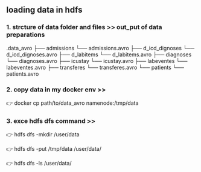 ## loading data in hdfs
### 1. strcture of data folder and files >> out_put of data preparations

.data_avro
├── admissions
            └── admissions.avro
├── d_icd_dignoses
            └── d_icd_dignoses.avro
├── d_labitems
            └── d_labitems.avro
├── diagnoses
            └── diagnoses.avro
├── icustay
            └── icustay.avro
├── labeventes
            └── labeventes.avro
├── transferes
            └── transferes.avro
└── patients
            └── patients.avro

### 2. copy data in my docker env >>

👉 docker cp path/to/data_avro namenode:/tmp/data

### 3. exce hdfs dfs command >>

👉 hdfs dfs -mkdir /user/data

👉 hdfs dfs -put /tmp/data /user/data/

👉 hdfs dfs -ls /user/data/ 












